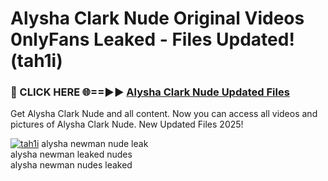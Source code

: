 # Alysha Clark Nude Original Videos 0nlyFans Leaked - Files Updated! (tah1i)

<h3>🔴 CLICK HERE 🌐==►► <a href="https://tinyurl.com/yrmya6cz" rel="nofollow">Alysha Clark Nude Updated Files</a></h3>

Get Alysha Clark Nude and all content. Now you can access all videos and pictures of Alysha Clark Nude. New Updated Files 2025!

[![tah1i](https://i.imgur.com/FMdXYCs.gif)](https://tinyurl.com/yrmya6cz)
alysha newman nude leak<br>
alysha newman leaked nudes<br>
alysha newman nudes leaked